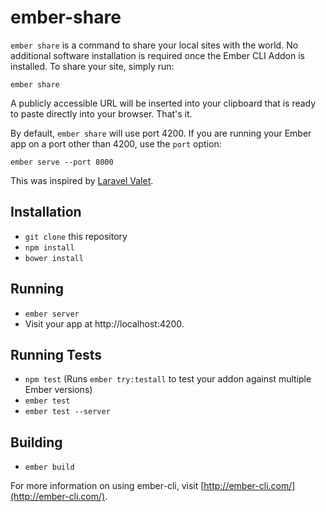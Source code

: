 # ember-share

`ember share` is a command to share your local sites with the world. No additional software installation is required once the Ember CLI Addon is installed. To share your site, simply run:

```
ember share
```

A publicly accessible URL will be inserted into your clipboard that is ready to paste directly into your browser. That's it.

By default, `ember share` will use port 4200. If you are running your Ember app on a port other than 4200, use the `port` option:

```
ember serve --port 8000
```

This was inspired by [Laravel Valet](https://laravel.com/docs/5.2/valet#sharing-sites).

## Installation

* `git clone` this repository
* `npm install`
* `bower install`

## Running

* `ember server`
* Visit your app at http://localhost:4200.

## Running Tests

* `npm test` (Runs `ember try:testall` to test your addon against multiple Ember versions)
* `ember test`
* `ember test --server`

## Building

* `ember build`

For more information on using ember-cli, visit [http://ember-cli.com/](http://ember-cli.com/).
